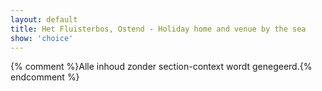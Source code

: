 ```yaml
---
layout: default
title: Het Fluisterbos, Ostend - Holiday home and venue by the sea
show: 'choice'
---
```

{% comment %}Alle inhoud zonder section-context wordt genegeerd.{% endcomment %}
